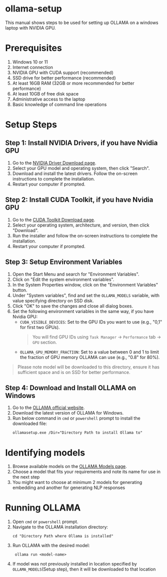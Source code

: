 # ollama-setup

This manual shows steps to be used for setting up OLLAMA on a windows laptop with NVIDIA GPU.

# Prerequisites
1. Windows 10 or 11
2. Internet connection
3. NVIDIA GPU with CUDA support (recommended)
4. SSD drive for better performance (recommended)
5. At least 16GB RAM (32GB or more recommended for better performance)
6. At least 10GB of free disk space
7. Administrative access to the laptop
8. Basic knowledge of command line operations


# Setup Steps
## Step 1: Install NVIDIA Drivers, if you have Nvidia GPU
1. Go to the [NVIDIA Driver Download page](https://www.nvidia.com/Download/index.aspx).
2. Select your GPU model and operating system, then click "Search". 
3. Download and install the latest drivers. Follow the on-screen instructions to complete the installation.
4. Restart your computer if prompted.

## Step 2: Install CUDA Toolkit, if you have Nvidia GPU
1. Go to the [CUDA Toolkit Download page](https://developer.nvidia.com/cuda-downloads).
2. Select your operating system, architecture, and version, then click "Download".
3. Run the installer and follow the on-screen instructions to complete the installation.
4. Restart your computer if prompted.

## Step 3: Setup Environment Variables
1. Open the Start Menu and search for "Environment Variables".
2. Click on "Edit the system environment variables".
3. In the System Properties window, click on the "Environment Variables" button.
4. Under "System variables", find and set the `OLLAMA_MODELS` variable, with value specifying directory on SSD disk.
5. Click "OK" to save the changes and close all dialog boxes.
6. Set the following environment variables in the same way, if you have Nvidia GPU:
    - `CUDA_VISIBLE_DEVICES`: Set to the GPU IDs you want to use (e.g., "0,1" for first two GPUs).
        > You will find GPU IDs using `Task Manager` -> `Performance` tab -> `GPU` section.
    - `OLLAMA_GPU_MEMORY_FRACTION`: Set to a value between 0 and 1 to limit the fraction of GPU memory OLLAMA can use (e.g., "0.8" for 80%).


> Please note model will be downloaded to this directory, ensure it has sufficient space and is on SSD for better performance.


## Step 4: Download and Install OLLAMA on Windows
1. Go to the [OLLAMA official website](https://ollama.com/).
2. Download the latest version of OLLAMA for Windows.
3. Run below command in `cmd` or `powershell` prompt to install the downloaded file:
   ```
   ollamasetup.exe /Dir="Directory Path to install Ollama to"
   ```

# Identifying models
1. Browse available models on the [OLLAMA Models page](https://ollama.com/models).
2. Choose a model that fits your requirements and note its name for use in the next step
3. You might want to choose at minimum 2 models for generating embedding and another for generating NLP responses

# Running OLLAMA
1. Open `cmd` or `powershell` prompt.
2. Navigate to the OLLAMA installation directory:
   ```
   cd "Directory Path where Ollama is installed"
   ```
3. Run OLLAMA with the desired model:
   ```
    ollama run <model-name>
    ```
4. If model was not previously installed in location specified by `OLLAMA_MODELS`(Setup step), then it will be downloaded to that location

